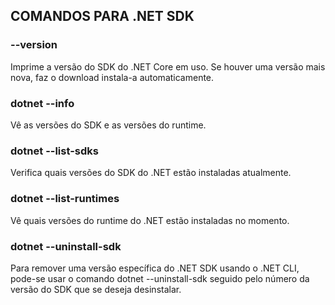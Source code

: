 ## COMANDOS PARA .NET SDK

### --version

Imprime a versão do SDK do .NET Core em uso. Se houver uma versão mais nova, faz o download instala-a automaticamente.

### dotnet --info

Vê as versões do SDK e as versões do runtime.

### dotnet --list-sdks

Verifica quais versões do SDK do .NET estão instaladas atualmente.

### dotnet --list-runtimes

Vê quais versões do runtime do .NET estão instaladas no momento.

### dotnet --uninstall-sdk <numero-versao>

Para remover uma versão específica do .NET SDK usando o .NET CLI, pode-se usar o comando dotnet --uninstall-sdk seguido pelo número da versão do SDK que se deseja desinstalar. 